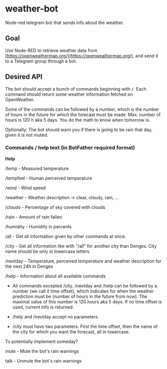 # weather-bot

Node-red telegram bot that sends info about the weather.

## Goal

Use Node-RED to retrieve weather data from [https://openweathermap.org/](https://openweathermap.org/), and send it to a Telegram group through a bot.

## Desired API

The bot should accept a bunch of commands beginning with `/`. Each command should return some weather information fetched on OpenWeather.

Some of the commands can be followed by a number, which is the number of hours in the future for which the forecast must be made. Max. number of hours is 120 h aka 5 days. You do the math to know when tomorrow is.

Optionally: The bot should warn you if there is going to be rain that day, given it is not muted.

### Commands / help text (in BotFather required format)

**Help**

/temp - Measured temperature

/tempfeel - Human perceived temperature

/wind - Wind speed

/weather - Weather description -> clear, cloudy, rain, ...

/clouds - Percentage of sky covered with clouds

/rain - Amount of rain fallen

/humidity - Humidity in percents

/all - Get all information given by other commands at once.

/city - Get all information like with "/all" for another city than Denges. City name should be only in lowercase letters.

/nextday - Temperature, perceived temperature and weather description for the next 24h in Denges

/help - Information about all available commands

- All commands excepted /city, /nextday and /help can be followed by a number (we call it time offset), which indicates for when the weather prediction must be (number of hours in the future from now). The maximal value of this number is 120 hours aka 5 days. If no time offset is used, current info is returned.

- /help and /nextday accept no parameters.

- /city must have two parameters. First the time offset, then the name of the city for which you want the forecast, all in lowercase.

To potentially implement someday?

mute - Mute the bot's rain warnings

talk - Unmute the bot's rain warnings
